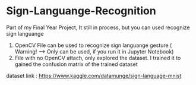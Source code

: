 # Sign-Languange-Recognition
Part of my Final Year Project, It still in process, but you can used recognize sign languange 

1. OpenCV File can be used to recognize sign languange gesture ( Warning! --> Only can be used, if you run it in Jupyter Notebook)
2. File with no OpenCV attach, only explored the dataset. I trained it to gained the confusion matrix of the trained dataset

dataset link : https://www.kaggle.com/datamunge/sign-language-mnist
